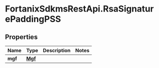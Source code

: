 # FortanixSdkmsRestApi.RsaSignaturePaddingPSS

## Properties
Name | Type | Description | Notes
------------ | ------------- | ------------- | -------------
**mgf** | [**Mgf**](Mgf.md) |  | 


